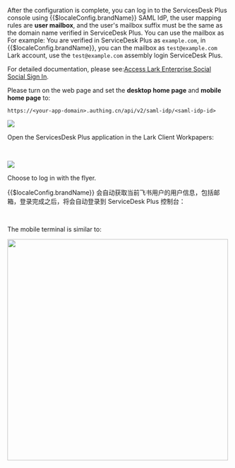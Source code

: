 <IntegrationDetailCard title="Overview">

After the configuration is complete, you can log in to the ServicesDesk Plus console using {{$localeConfig.brandName}} SAML IdP, the user mapping rules are **user mailbox**, and the user's mailbox suffix must be the same as the domain name verified in ServiceDesk Plus.
You can use the mailbox as
For example: You are verified in ServiceDesk Plus as `example.com`, in {{$localeConfig.brandName}}, you can the mailbox as `test@example.com` Lark account, use the `test@example.com` assembly login ServiceDesk Plus.
</IntegrationDetailCard>

<IntegrationDetailCard title="Configuring internal logins within Lark">

For detailed documentation, please see:[Access Lark Enterprise Social Social Sign In](/connections/lark-internal/).

Please turn on the web page and set the **desktop home page** and **mobile home page** to:

```
https://<your-app-domain>.authing.cn/api/v2/saml-idp/<saml-idp-id>
```

![](~@imagesZhCn/integration/servicedesk/4-1.png)

</IntegrationDetailCard>

<IntegrationDetailCard title="Log in to the ServiceDesk Plus application within the Lark client">

Open the ServicesDesk Plus application in the Lark Client Workpapers:

<br />

![](~@imagesZhCn/integration/servicedesk/4-2.png)

Choose to log in with the flyer.

{{$localeConfig.brandName}} 会自动获取当前飞书用户的用户信息，包括邮箱，登录完成之后，将会自动登录到 ServiceDesk Plus 控制台：

<br />

The mobile terminal is similar to:

<img src="~@imagesZhCn/integration/servicedesk/4-5.jpeg" height="500px">

</IntegrationDetailCard>
